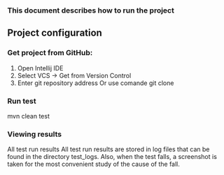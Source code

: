 ### This document describes how to run the project

 
## Project configuration
### Get project from GitHub:
1. Open Intellij IDE
2. Select VCS -> Get from Version Control
3. Enter git repository address
 Or use comande git clone 

### Run test

mvn clean test 

### Viewing results

All test run results All test run results are stored in log files
that can be found in the directory test_logs. 
Also, when the test falls, a screenshot is taken for the most convenient 
study of the cause of the fall. 